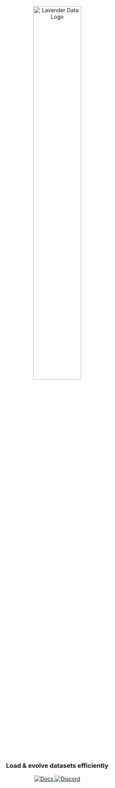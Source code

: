<p align="center">
    <img src="https://docs.lavenderdata.com/og-thumbnail.webp" alt="Lavender Data Logo" width="50%" />
</p>

<h3>
    <p align="center">
        Load & evolve datasets efficiently
    </p>
</h3>

<p align="center">
    <a href="https://docs.lavenderdata.com/">
        <img alt="Docs" src="https://img.shields.io/badge/Docs-docs.svg">
    </a>
    <a href="https://discord.gg/fal-ai">
        <img alt="Discord" src="https://img.shields.io/badge/Discord-chat-2eb67d.svg?logo=discord">
    </a>
</p>
